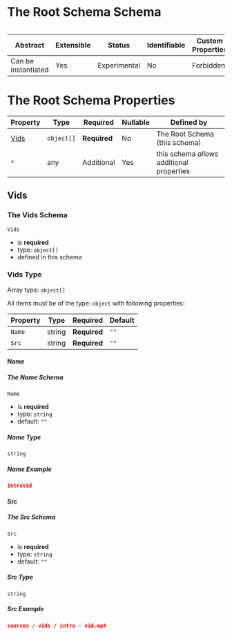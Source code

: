 # The Root Schema Schema

```

```

| Abstract            | Extensible | Status       | Identifiable | Custom Properties | Additional Properties | Defined In                           |
| ------------------- | ---------- | ------------ | ------------ | ----------------- | --------------------- | ------------------------------------ |
| Can be instantiated | Yes        | Experimental | No           | Forbidden         | Permitted             | [vids.schema.json](vids.schema.json) |

# The Root Schema Properties

| Property      | Type       | Required     | Nullable | Defined by                                 |
| ------------- | ---------- | ------------ | -------- | ------------------------------------------ |
| [Vids](#vids) | `object[]` | **Required** | No       | The Root Schema (this schema)              |
| `*`           | any        | Additional   | Yes      | this schema _allows_ additional properties |

## Vids

### The Vids Schema

`Vids`

- is **required**
- type: `object[]`
- defined in this schema

### Vids Type

Array type: `object[]`

All items must be of the type: `object` with following properties:

| Property | Type   | Required     | Default |
| -------- | ------ | ------------ | ------- |
| `Name`   | string | **Required** | `""`    |
| `Src`    | string | **Required** | `""`    |

#### Name

##### The Name Schema

`Name`

- is **required**
- type: `string`
- default: `""`

##### Name Type

`string`

##### Name Example

```json
IntroVid
```

#### Src

##### The Src Schema

`Src`

- is **required**
- type: `string`
- default: `""`

##### Src Type

`string`

##### Src Example

```json
sources / vids / intro - vid.mp4
```

